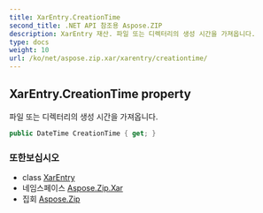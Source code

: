 ```yaml
---
title: XarEntry.CreationTime
second_title: .NET API 참조용 Aspose.ZIP
description: XarEntry 재산. 파일 또는 디렉터리의 생성 시간을 가져옵니다.
type: docs
weight: 10
url: /ko/net/aspose.zip.xar/xarentry/creationtime/
---
```

## XarEntry.CreationTime property

파일 또는 디렉터리의 생성 시간을 가져옵니다.

```csharp
public DateTime CreationTime { get; }
```

### 또한보십시오

* class [XarEntry](../)
* 네임스페이스 [Aspose.Zip.Xar](../../xarentry/)
* 집회 [Aspose.Zip](../../../)



